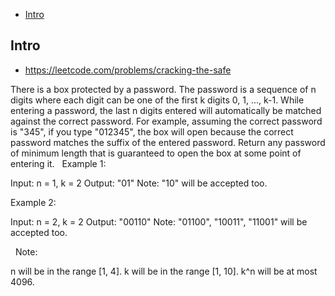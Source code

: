 - [Intro](#intro)

## Intro

- https://leetcode.com/problems/cracking-the-safe

There is a box protected by a password. The password is a sequence of n digits where each digit can be one of the first k digits 0, 1, ..., k-1.
While entering a password, the last n digits entered will automatically be matched against the correct password.
For example, assuming the correct password is "345", if you type "012345", the box will open because the correct password matches the suffix of the entered password.
Return any password of minimum length that is guaranteed to open the box at some point of entering it.
 
Example 1:

Input: n = 1, k = 2
Output: "01"
Note: "10" will be accepted too.

Example 2:

Input: n = 2, k = 2
Output: "00110"
Note: "01100", "10011", "11001" will be accepted too.

 
Note:

n will be in the range [1, 4].
k will be in the range [1, 10].
k^n will be at most 4096.

 
